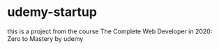 # udemy-startup
this is a project from the course The Complete Web Developer in 2020: Zero to Mastery by udemy
